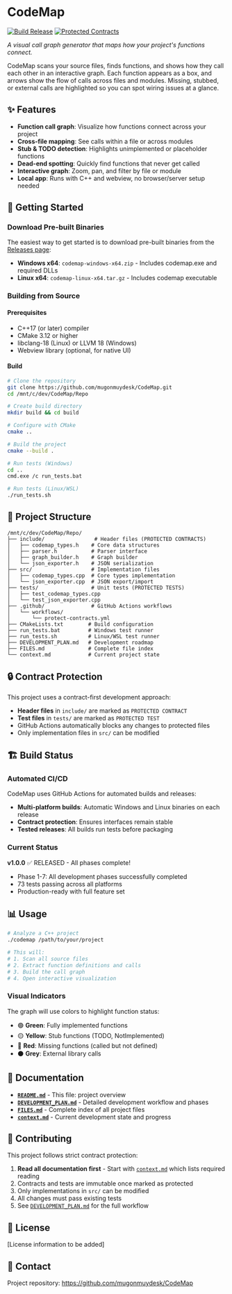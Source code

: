 # CodeMap

[![Build Release](https://github.com/mugonmuydesk/CodeMap/actions/workflows/build-release.yml/badge.svg)](https://github.com/mugonmuydesk/CodeMap/actions)
[![Protected Contracts](https://github.com/mugonmuydesk/CodeMap/actions/workflows/protect-contracts.yml/badge.svg)](https://github.com/mugonmuydesk/CodeMap/actions)

*A visual call graph generator that maps how your project's functions connect.*

CodeMap scans your source files, finds functions, and shows how they call each other in an interactive graph. Each function appears as a box, and arrows show the flow of calls across files and modules. Missing, stubbed, or external calls are highlighted so you can spot wiring issues at a glance.

## ✨ Features

- **Function call graph**: Visualize how functions connect across your project
- **Cross-file mapping**: See calls within a file or across modules
- **Stub & TODO detection**: Highlights unimplemented or placeholder functions
- **Dead-end spotting**: Quickly find functions that never get called
- **Interactive graph**: Zoom, pan, and filter by file or module
- **Local app**: Runs with C++ and webview, no browser/server setup needed

## 🚀 Getting Started

### Download Pre-built Binaries

The easiest way to get started is to download pre-built binaries from the [Releases page](https://github.com/mugonmuydesk/CodeMap/releases):

- **Windows x64**: `codemap-windows-x64.zip` - Includes codemap.exe and required DLLs
- **Linux x64**: `codemap-linux-x64.tar.gz` - Includes codemap executable

### Building from Source

#### Prerequisites

- C++17 (or later) compiler
- CMake 3.12 or higher
- libclang-18 (Linux) or LLVM 18 (Windows)
- Webview library (optional, for native UI)

#### Build

```bash
# Clone the repository
git clone https://github.com/mugonmuydesk/CodeMap.git
cd /mnt/c/dev/CodeMap/Repo

# Create build directory
mkdir build && cd build

# Configure with CMake
cmake ..

# Build the project
cmake --build .

# Run tests (Windows)
cd ..
cmd.exe /c run_tests.bat

# Run tests (Linux/WSL)
./run_tests.sh
```

## 📁 Project Structure

```
/mnt/c/dev/CodeMap/Repo/
├── include/                # Header files (PROTECTED CONTRACTS)
│   ├── codemap_types.h    # Core data structures
│   ├── parser.h           # Parser interface
│   ├── graph_builder.h    # Graph builder
│   └── json_exporter.h    # JSON serialization
├── src/                   # Implementation files
│   ├── codemap_types.cpp  # Core types implementation
│   └── json_exporter.cpp  # JSON export/import
├── tests/                 # Unit tests (PROTECTED TESTS)
│   ├── test_codemap_types.cpp
│   └── test_json_exporter.cpp
├── .github/               # GitHub Actions workflows
│   └── workflows/
│       └── protect-contracts.yml
├── CMakeLists.txt        # Build configuration
├── run_tests.bat         # Windows test runner
├── run_tests.sh          # Linux/WSL test runner
├── DEVELOPMENT_PLAN.md   # Development roadmap
├── FILES.md              # Complete file index
└── context.md            # Current project state
```

## 🔒 Contract Protection

This project uses a contract-first development approach:
- **Header files** in `include/` are marked as `PROTECTED CONTRACT`
- **Test files** in `tests/` are marked as `PROTECTED TEST`
- GitHub Actions automatically blocks any changes to protected files
- Only implementation files in `src/` can be modified

## 🏗️ Build Status

### Automated CI/CD
CodeMap uses GitHub Actions for automated builds and releases:
- **Multi-platform builds**: Automatic Windows and Linux binaries on each release
- **Contract protection**: Ensures interfaces remain stable
- **Tested releases**: All builds run tests before packaging

### Current Status

**v1.0.0** ✅ RELEASED - All phases complete!
- Phase 1-7: All development phases successfully completed
- 73 tests passing across all platforms
- Production-ready with full feature set

## 📊 Usage

```bash
# Analyze a C++ project
./codemap /path/to/your/project

# This will:
# 1. Scan all source files
# 2. Extract function definitions and calls
# 3. Build the call graph
# 4. Open interactive visualization
```

### Visual Indicators

The graph will use colors to highlight function status:
- 🟢 **Green**: Fully implemented functions
- 🟡 **Yellow**: Stub functions (TODO, NotImplemented)
- 🔴 **Red**: Missing functions (called but not defined)
- ⚫ **Grey**: External library calls

## 📖 Documentation

- **[`README.md`](/mnt/c/dev/CodeMap/Repo/README.md)** - This file: project overview
- **[`DEVELOPMENT_PLAN.md`](/mnt/c/dev/CodeMap/Repo/DEVELOPMENT_PLAN.md)** - Detailed development workflow and phases
- **[`FILES.md`](/mnt/c/dev/CodeMap/Repo/FILES.md)** - Complete index of all project files
- **[`context.md`](/mnt/c/dev/CodeMap/Repo/context.md)** - Current development state and progress

## 🤝 Contributing

This project follows strict contract protection:
1. **Read all documentation first** - Start with [`context.md`](/mnt/c/dev/CodeMap/Repo/context.md) which lists required reading
2. Contracts and tests are immutable once marked as protected
3. Only implementations in `src/` can be modified
4. All changes must pass existing tests
5. See [`DEVELOPMENT_PLAN.md`](/mnt/c/dev/CodeMap/Repo/DEVELOPMENT_PLAN.md) for the full workflow

## 📄 License

[License information to be added]

## 📧 Contact

Project repository: https://github.com/mugonmuydesk/CodeMap
